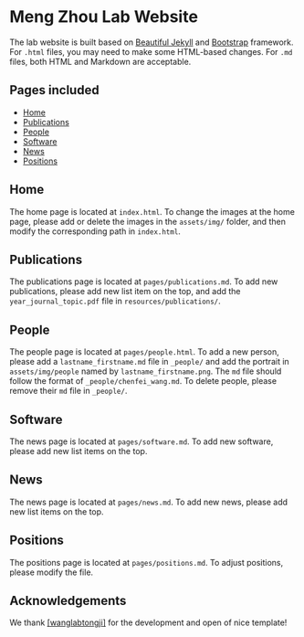 # Meng Zhou Lab Website

The lab website is built based on [Beautiful Jekyll](https://github.com/daattali/beautiful-jekyll#readme) and [Bootstrap](https://getbootstrap.com/) framework. For `.html` files, you may need to make some HTML-based changes. For `.md` files, both HTML and Markdown are acceptable.

## Pages included

- [Home](#Home)
- [Publications](#Publications)
- [People](#People)
- [Software](#Software)
- [News](#News)
- [Positions](#Positions)

## Home
The home page is located at `index.html`. To change the images at the home page, please add or delete the images in the `assets/img/` folder, and then modify the corresponding path in `index.html`.

## Publications
The publications page is located at `pages/publications.md`. To add new publications, please add new list item on the top, and add the `year_journal_topic.pdf` file in `resources/publications/`.

## People
The people page is located at `pages/people.html`. To add a new person, please add a `lastname_firstname.md` file in `_people/` and add the portrait in `assets/img/people` named by `lastname_firstname.png`. The `md` file should follow the format of `_people/chenfei_wang.md`. To delete people, please remove their `md` file in `_people/`.

## Software
The news page is located at `pages/software.md`. To add new software, please add new list items on the top.

## News
The news page is located at `pages/news.md`. To add new news, please add new list items on the top.

## Positions
The positions page is located at `pages/positions.md`. To adjust positions, please modify the file.

## Acknowledgements
We thank [[wanglabtongji]](https://github.com/wanglabtongji) for the development and open of nice template!